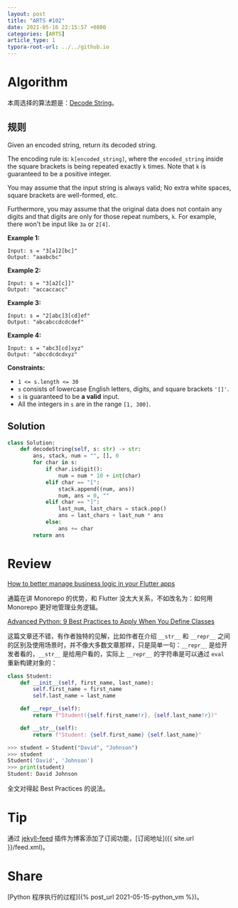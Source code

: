 ```yaml
---
layout: post
title: "ARTS #102"
date: 2021-05-16 22:15:57 +0800
categories: [ARTS]
article_type: 1
typora-root-url: ../../github.io
---
```



# Algorithm

本周选择的算法题是：[Decode String](https://leetcode.com/problems/decode-string/)。


## 规则

Given an encoded string, return its decoded string.

The encoding rule is: `k[encoded_string]`, where the `encoded_string` inside the square brackets is being repeated exactly `k` times. Note that `k` is guaranteed to be a positive integer.

You may assume that the input string is always valid; No extra white spaces, square brackets are well-formed, etc.

Furthermore, you may assume that the original data does not contain any digits and that digits are only for those repeat numbers, `k`. For example, there won't be input like `3a` or `2[4]`.

 

**Example 1:**

```
Input: s = "3[a]2[bc]"
Output: "aaabcbc"
```

**Example 2:**

```
Input: s = "3[a2[c]]"
Output: "accaccacc"
```

**Example 3:**

```
Input: s = "2[abc]3[cd]ef"
Output: "abcabccdcdcdef"
```

**Example 4:**

```
Input: s = "abc3[cd]xyz"
Output: "abccdcdcdxyz"
```

 

**Constraints:**

- `1 <= s.length <= 30`
- `s` consists of lowercase English letters, digits, and square brackets `'[]'`.
- `s` is guaranteed to be **a valid** input.
- All the integers in `s` are in the range `[1, 300]`.

## Solution

```python
class Solution:
    def decodeString(self, s: str) -> str:
        ans, stack, num = "", [], 0
        for char in s:
            if char.isdigit():
                num = num * 10 + int(char)
            elif char == "[":
                stack.append((num, ans))
                num, ans = 0, ""
            elif char == "]":
                last_num, last_chars = stack.pop()
                ans = last_chars + last_num * ans
            else:
                ans += char
        return ans
```


# Review

[How to better manage business logic in your Flutter apps](https://itnext.io/how-to-better-manage-business-logic-in-flutter-apps-bbbc8efe5dab)

通篇在讲 Monorepo 的优势，和 Flutter 没太大关系，不如改名为：如何用 Monorepo 更好地管理业务逻辑。

[Advanced Python: 9 Best Practices to Apply When You Define Classes](https://betterprogramming.pub/advanced-python-9-best-practices-to-apply-when-you-define-classes-871a27af658b)

这篇文章还不错，有作者独特的见解，比如作者在介绍 `__str__` 和 `__repr__` 之间的区别及使用场景时，并不像大多数文章那样，只是简单一句：`__repr__` 是给开发者看的，`__str__` 是给用户看的，实际上 `__repr__` 的字符串是可以通过 `eval` 重新构建对象的：

```python
class Student:
    def __init__(self, first_name, last_name):
        self.first_name = first_name
        self.last_name = last_name

    def __repr__(self):
        return f"Student({self.first_name!r}, {self.last_name!r})"

    def __str__(self):
        return f"Student: {self.first_name} {self.last_name}"

>>> student = Student("David", "Johnson")
>>> student
Student('David', 'Johnson')
>>> print(student)
Student: David Johnson
```

全文对得起 Best Practices 的说法。

# Tip

通过 [jekyll-feed](https://github.com/jekyll/jekyll-feed) 插件为博客添加了订阅功能，[订阅地址]({{ site.url }}/feed.xml)。

# Share

[Python 程序执行的过程]({% post_url 2021-05-15-python_vm %})。
